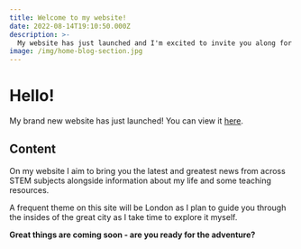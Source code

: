 ```yaml
---
title: Welcome to my website!
date: 2022-08-14T19:10:50.000Z
description: >-
  My website has just launched and I'm excited to invite you along for the ride!
image: /img/home-blog-section.jpg
---
```


# Hello!

My brand new website has just launched! You can view it [here](https://neoski.tk).

## Content

On my website I aim to bring you the latest and greatest news from across STEM subjects alongside information about my life and some teaching resources.

A frequent theme on this site will be London as I plan to guide you through the insides of the great city as I take time to explore it myself.

**Great things are coming soon - are you ready for the adventure?**
